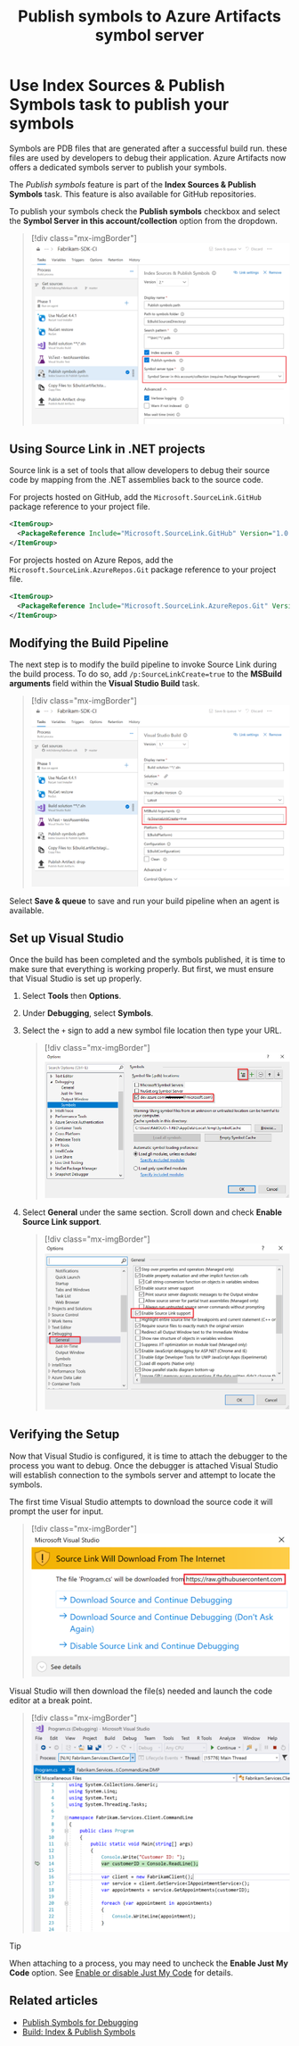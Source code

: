 ﻿---
title: Publish symbols to Azure Artifacts symbol server
description: Using Index Sources & Publish Symbols task to publish  symbols to Azure Artifacts symbols server
ms.technology: devops-artifacts
ms.assetid: 3cb56371-3ef2-4bd9-871b-ec6cfa93bedf
ms.date: 10/29/2020
ms.topic: conceptual
monikerRange: '>= tfs-2017'
---

# Use Index Sources & Publish Symbols task to publish your symbols

Symbols are PDB files that are generated after a successful build run. these files are used by developers to debug their application. Azure Artifacts now offers a dedicated symbols server to publish your symbols. 

The _Publish symbols_ feature is part of the **Index Sources & Publish Symbols** task. This feature is also available for GitHub repositories.

To publish your symbols check the **Publish symbols** checkbox and select the **Symbol Server in this account/collection** option from the dropdown.

> [!div class="mx-imgBorder"] 
> ![Symbol server type in the publish symbols path task](media/publish-symbols-task-classic.png)

## Using Source Link in .NET projects

Source link is a set of tools that allow developers to debug their source code by mapping from the .NET assemblies back to the source code.

For projects hosted on GitHub, add the `Microsoft.SourceLink.GitHub` package reference to your project file.

```xml
<ItemGroup>
  <PackageReference Include="Microsoft.SourceLink.GitHub" Version="1.0.0" PrivateAssets="All"/>
</ItemGroup>
```

For projects hosted on Azure Repos, add the `Microsoft.SourceLink.AzureRepos.Git` package reference to your project file.

```xml
<ItemGroup>
  <PackageReference Include="Microsoft.SourceLink.AzureRepos.Git" Version="1.0.0" PrivateAssets="All"/>
</ItemGroup>
```

## Modifying the Build Pipeline

The next step is to modify the build pipeline to invoke Source Link during the build process. To do so, add `/p:SourceLinkCreate=true` to the **MSBuild arguments** field within the **Visual Studio Build** task.

> [!div class="mx-imgBorder"] 
> ![MSBuild arguments in the build solution task](media/build-solution-task-classic.png)

Select **Save & queue** to save and run your build pipeline when an agent is available.

## Set up Visual Studio

Once the build has been completed and the symbols published, it is time to make sure that everything is working properly. But first, we must ensure that Visual Studio is set up properly.

1. Select **Tools** then **Options**.

1. Under **Debugging**, select **Symbols**.

1. Select the `+` sign to add a new symbol file location then type your URL.

    > [!div class="mx-imgBorder"]
    > ![Adding organization to the list of symbol locations](media/vs-symbols-location.png)

1. Select **General** under the same section. Scroll down and check **Enable Source Link support**.

    > [!div class="mx-imgBorder"]
    > ![Enable source link support](media/enable-source-link-support.png)

## Verifying the Setup

Now that Visual Studio is configured, it is time to attach the debugger to the process you want to debug. Once the debugger is attached Visual Studio will establish connection to the symbols server and attempt to locate the symbols.

The first time Visual Studio attempts to download the source code it will prompt the user for input.

> [!div class="mx-imgBorder"]
> ![download symbols from GitHub confirmation window](media/download-symbols-confirmation.png)

Visual Studio will then download the file(s) needed and launch the code editor at a break point.

> [!div class="mx-imgBorder"]
> ![Debugging in Visual Studio](media/debugging-in-visual-studio.png)

> [!TIP]
> When attaching to a process, you may need to uncheck the **Enable Just My Code** option. See [Enable or disable Just My Code](/visualstudio/debugger/just-my-code) for details.

## Related articles

- [Publish Symbols for Debugging](/azure/devops/pipelines/symbols/)
- [Build: Index & Publish Symbols](/azure/devops/pipelines/tasks/build/index-sources-publish-symbols)
